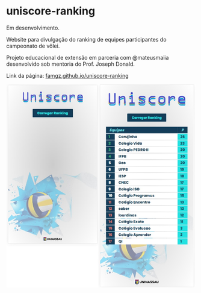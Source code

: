 # uniscore-ranking

Em desenvolvimento.

Website para divulgação do ranking de equipes participantes do campeonato de vôlei.

Projeto educacional de extensão em parceria com @mateusmaiia desenvolvido sob mentoria do Prof. Joseph Donald.

Link da página: [famgz.github.io/uniscore-ranking](famgz.github.io/uniscore-ranking)

![screenshots](https://raw.githubusercontent.com/famgz/uniscore-ranking/main/screenshots/v2.jpg)